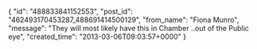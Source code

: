 {
   "id": "488833841152553",
   "post_id": "462493170453287_488691414500129",
   "from_name": "Fiona Munro",
   "message": "They will most likely have this in Chamber ..out of the Public eye",
   "created_time": "2013-03-06T09:03:57+0000"
 }
